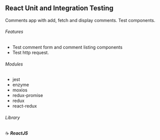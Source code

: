 ## React Unit and Integration Testing

Comments app with add, fetch and display comments. Test components.

###### Features

- Test comment form and comment listing components
- Test http request.

###### Modules

- jest
- enzyme
- moxios
- redux-promise
- redux
- react-redux

###### Library

:coffee: **_ReactJS_**

